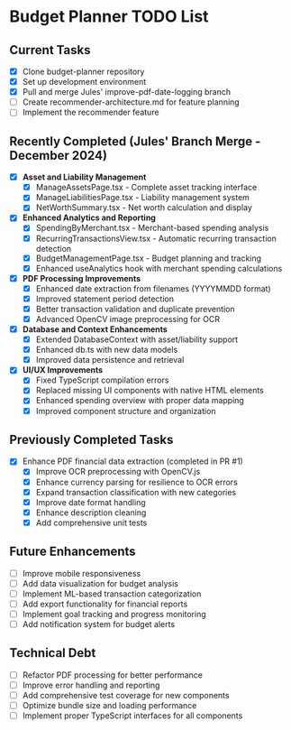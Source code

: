 # Budget Planner TODO List

## Current Tasks
- [x] Clone budget-planner repository
- [x] Set up development environment
- [x] Pull and merge Jules' improve-pdf-date-logging branch
- [ ] Create recommender-architecture.md for feature planning
- [ ] Implement the recommender feature

## Recently Completed (Jules' Branch Merge - December 2024)
- [x] **Asset and Liability Management**
  - [x] ManageAssetsPage.tsx - Complete asset tracking interface
  - [x] ManageLiabilitiesPage.tsx - Liability management system
  - [x] NetWorthSummary.tsx - Net worth calculation and display
- [x] **Enhanced Analytics and Reporting**
  - [x] SpendingByMerchant.tsx - Merchant-based spending analysis
  - [x] RecurringTransactionsView.tsx - Automatic recurring transaction detection
  - [x] BudgetManagementPage.tsx - Budget planning and tracking
  - [x] Enhanced useAnalytics hook with merchant spending calculations
- [x] **PDF Processing Improvements**
  - [x] Enhanced date extraction from filenames (YYYYMMDD format)
  - [x] Improved statement period detection
  - [x] Better transaction validation and duplicate prevention
  - [x] Advanced OpenCV image preprocessing for OCR
- [x] **Database and Context Enhancements**
  - [x] Extended DatabaseContext with asset/liability support
  - [x] Enhanced db.ts with new data models
  - [x] Improved data persistence and retrieval
- [x] **UI/UX Improvements**
  - [x] Fixed TypeScript compilation errors
  - [x] Replaced missing UI components with native HTML elements
  - [x] Enhanced spending overview with proper data mapping
  - [x] Improved component structure and organization

## Previously Completed Tasks
- [x] Enhance PDF financial data extraction (completed in PR #1)
  - [x] Improve OCR preprocessing with OpenCV.js
  - [x] Enhance currency parsing for resilience to OCR errors
  - [x] Expand transaction classification with new categories
  - [x] Improve date format handling
  - [x] Enhance description cleaning
  - [x] Add comprehensive unit tests

## Future Enhancements
- [ ] Improve mobile responsiveness
- [ ] Add data visualization for budget analysis
- [ ] Implement ML-based transaction categorization
- [ ] Add export functionality for financial reports
- [ ] Implement goal tracking and progress monitoring
- [ ] Add notification system for budget alerts

## Technical Debt
- [ ] Refactor PDF processing for better performance
- [ ] Improve error handling and reporting
- [ ] Add comprehensive test coverage for new components
- [ ] Optimize bundle size and loading performance
- [ ] Implement proper TypeScript interfaces for all components 